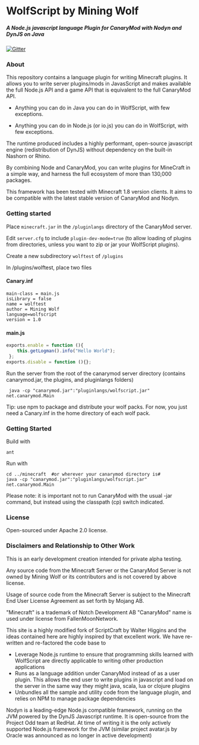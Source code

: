 # WolfScript by Mining Wolf

##### A Node.js javascript language Plugin for CanaryMod with Nodyn and DynJS on Java

[![Gitter](https://badges.gitter.im/Join%20Chat.svg)](https://gitter.im/miningwolf/wolfscript?utm_source=badge&utm_medium=badge&utm_campaign=pr-badge)


### About

This repository contains a language plugin for writing Minecraft plugins.  It allows you to write server plugins/mods in JavasScript and makes available the full Node.js API and a game API that is equivalent to the full CanaryMod API.

* Anything you can do in Java you can do in WolfScript, with few exceptions.

* Anything you can do in Node.js (or io.js) you can do in WolfScript, with few exceptions.

The runtime produced includes a highly performant, open-source javascript engine (redistribution of DynJS) without dependency on the built-in Nashorn or Rhino.

By combining Node and CanaryMod, you can write plugins for MineCraft in a simple way, and harness the full ecosystem of more than 130,000 packages.

This framework has been tested with Minecraft 1.8 version clients.  It aims to be compatible with the latest stable version of CanaryMod and Nodyn.

### Getting started

Place `minecraft.jar` in the `/pluginlangs` directory of the CanaryMod server. 

Edit `server.cfg` to include `plugin-dev-mode=true` (to allow loading of plugins from directories, unless you want to zip or jar your WolfScript plugins).

Create a new subdirectory `wolftest` of `/plugins`

In /plugins/wolftest, place two files

#### Canary.inf

    main-class = main.js
    isLibrary = false
    name = wolftest
    author = Mining Wolf
    language=wolfscript
    version = 1.0

#### main.js

``` js
exports.enable = function (){ 
    this.getLogman().info("Hello World");
 };
exports.disable = function (){};
 ```
 
 
Run the server from the root of the canarymod server directory (contains canarymod.jar, the plugins, and pluginlangs folders)
 
     java -cp "canarymod.jar":"pluginlangs/wolfscript.jar" net.canarymod.Main


Tip:  use npm to package and distribute your wolf packs.  For now, you just need a Canary.inf in the home directory of each wolf pack.

### Getting Started


Build with 

    ant

Run with

    cd ../minecraft  #or wherever your canarymod directory is#
    java -cp "canarymod.jar":"pluginlangs/wolfscript.jar" net.canarymod.Main

Please note:  it is important not to run CanaryMod with the usual -jar command, but instead using the classpath (cp) switch indicated.

### License

Open-sourced under Apache 2.0 license.


### Disclaimers and Relationship to Other Work

This is an early development creation intended for private alpha testing.  

Any source code from the Minecraft Server or the CanaryMod Server is not owned by Mining Wolf or its contributors and is not covered by above license.

Usage of source code from the Minecraft Server is subject to the Minecraft End User License Agreement as set forth by Mojang AB.

"Minecraft" is a trademark of Notch Development AB
"CanaryMod" name is used under license from FallenMoonNetwork.

This site is a highly modified fork of ScriptCraft by Walter Higgins and the ideas contained here are highly inspired by that excellent work.  We have re-written and re-factored the code base to 

* Leverage Node.js runtime to ensure that programming skills learned with WolfScript are directly applicable to writing other production applications
* Runs as a language addition under CanaryMod instead of as a user plugin.  This allows the end user to write plugins in javascript and load on the server in the same way they might java, scala, lua or clojure plugins
* Unbundles all the sample and utility code from the language plugin, and relies on NPM to manage package dependencies

Nodyn is a leading-edge Node.js compatible framework, running on the JVM powered by the DynJS Javascript runtime.  It is open-source from the Project Odd team at RedHat.   At time of writing it is the only actively supported Node.js framework for the JVM (similar project avatar.js by Oracle was announced as no longer in active development)